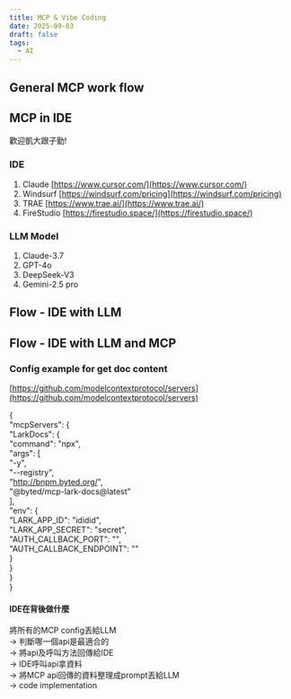 ```yaml
---
title: MCP & Vibe Coding
date: 2025-09-03
draft: false
tags:
  - AI
---
```

## General MCP work flow


## MCP in IDE

歡迎凱大跟子勤!

### IDE

1. Claude [https://www.cursor.com/](https://www.cursor.com/)  
2. Windsurf [https://windsurf.com/pricing](https://windsurf.com/pricing)  
3. TRAE [https://www.trae.ai/](https://www.trae.ai/)  
4. FireStudio [https://firestudio.space/](https://firestudio.space/)  

### LLM Model

1. Claude-3.7 
2. GPT-4o
3. DeepSeek-V3  
4. Gemini-2.5 pro



## Flow - IDE with LLM


## Flow - IDE with LLM and MCP



### Config example for get doc content  
[https://github.com/modelcontextprotocol/servers](https://github.com/modelcontextprotocol/servers)  

{  
  "mcpServers": {  
    "LarkDocs": {  
      "command": "npx",  
      "args": [  
        "-y",  
        "--registry",  
        "http://bnpm.byted.org/",  
        "@byted/mcp-lark-docs@latest"  
      ],  
      "env": {  
        "LARK_APP_ID": "ididid",  
        "LARK_APP_SECRET": "secret",  
        "AUTH_CALLBACK_PORT": "",  
        "AUTH_CALLBACK_ENDPOINT": ""  
      }  
    }  
  }  
}

#### IDE在背後做什麼

將所有的MCP config丟給LLM  
→ 判斷哪一個api是最適合的  
→ 將api及呼叫方法回傳給IDE  
→ IDE呼叫api拿資料  
→ 將MCP api回傳的資料整理成prompt丟給LLM  
→ code implementation